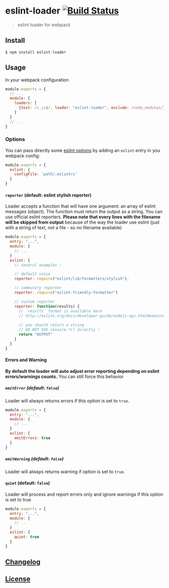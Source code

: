# eslint-loader [![Build Status](http://img.shields.io/travis/MoOx/eslint-loader.svg)](https://travis-ci.org/MoOx/eslint-loader)

> eslint loader for webpack

## Install

```console
$ npm install eslint-loader
```

## Usage

In your webpack configuration

```js
module.exports = {
  // ...
  module: {
    loaders: [
      {test: /\.js$/, loader: "eslint-loader", exclude: /node_modules/}
    ]
  }
  // ...
}
```

### Options

You can pass directly some [eslint options](http://eslint.org/docs/configuring/) by adding an `eslint` entry in you webpack config:

```js
module.exports = {
  eslint: {
    configFile: 'path/.eslintrc'
  }
}
```

#### `reporter` (default: eslint stylish reporter)

Loader accepts a function that will have one argument: an array of eslint messages (object).
The function must return the output as a string.
You can use official eslint reporters.
**Please note that every lines with the filename will be skipped from output**
because of the way the loader use eslint (just with a string of text, not a file - so no filename available)

```js
module.exports = {
  entry: "...",
  module: {
    // ...
  }
  eslint: {
    // several examples !

    // default value
    reporter: require("eslint/lib/formatters/stylish"),

    // community reporter
    reporter: require("eslint-friendly-formatter")

    // custom reporter
    reporter: function(results) {
      // `results` format is available here
      // http://eslint.org/docs/developer-guide/nodejs-api.html#executeonfiles()
      
      // you should return a string
      // DO NOT USE console.*() directly !
      return "OUTPUT"
    }
  }
}
```

#### Errors and Warning

**By default the loader will auto adjust error reporting depending
on eslint errors/warnings counts.**
You can still force this behavior

##### `emitError` (default: `false`)

Loader will always returns errors if this option is set to `true`.

```js
module.exports = {
  entry: "...",
  module: {
    // ...
  }
  eslint: {
    emitErrors: true
  }
}
```

##### `emitWarning` (default: `false`)

Loader will always returns warning if option is set to `true`.

#### `quiet` (default: `false`)

Loader will process and report errors only and ignore warnings if this option is set to true

```js
module.exports = {
  entry: "...",
  module: {
    // ...
  }
  eslint: {
    quiet: true
  }
}
```

## [Changelog](CHANGELOG.md)

## [License](LICENSE)
